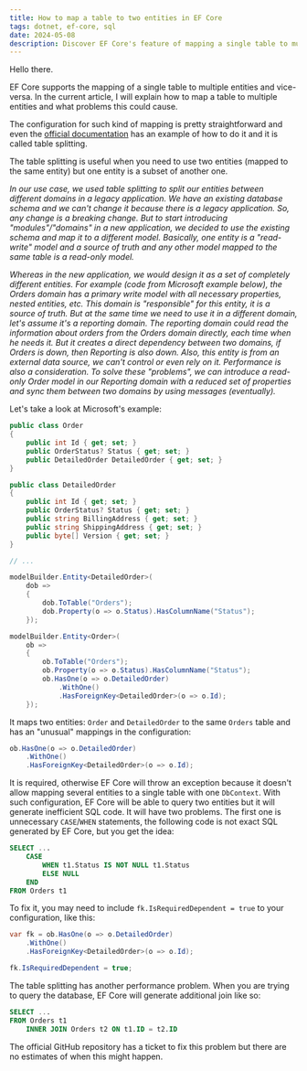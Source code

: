 ```yaml
---
title: How to map a table to two entities in EF Core
tags: dotnet, ef-core, sql
date: 2024-05-08
description: Discover EF Core's feature of mapping a single table to multiple entities and potential pitfalls.
---
```


Hello there.

EF Core supports the mapping of a single table to multiple entities and vice-versa. In the current article, I will explain how to map a table to multiple entities and what problems this could cause.

The configuration for such kind of mapping is pretty straightforward and even the [official documentation](https://learn.microsoft.com/en-us/ef/core/modeling/table-splitting#table-splitting) has an example of how to do it and it is called table splitting.

The table splitting is useful when you need to use two entities (mapped to the same entity) but one entity is a subset of another one.

_In our use case, we used table splitting to split our entities between different domains in a legacy application. We have an existing database schema and we can't change it because there is a legacy application. So, any change is a breaking change. But to start introducing "modules"/"domains" in a new application, we decided to use the existing schema and map it to a different model. Basically, one entity is a "read-write" model and a source of truth and any other model mapped to the same table is a read-only model._

_Whereas in the new application, we would design it as a set of completely different entities. For example (code from Microsoft example below), the Orders domain has a primary write model with all necessary properties, nested entities, etc. This domain is "responsible" for this entity, it is a source of truth. But at the same time we need to use it in a different domain, let's assume it's a reporting domain. The reporting domain could read the information about orders from the Orders domain directly, each time when he needs it. But it creates a direct dependency between two domains, if Orders is down, then Reporting is also down. Also, this entity is from an external data source, we can't control or even rely on it. Performance is also a consideration. To solve these "problems", we can introduce a read-only Order model in our Reporting domain with a reduced set of properties and sync them between two domains by using messages (eventually)._

Let's take a look at Microsoft's example:

```csharp
public class Order
{
    public int Id { get; set; }
    public OrderStatus? Status { get; set; }
    public DetailedOrder DetailedOrder { get; set; }
}

public class DetailedOrder
{
    public int Id { get; set; }
    public OrderStatus? Status { get; set; }
    public string BillingAddress { get; set; }
    public string ShippingAddress { get; set; }
    public byte[] Version { get; set; }
}

// ...

modelBuilder.Entity<DetailedOrder>(
    dob =>
    {
        dob.ToTable("Orders");
        dob.Property(o => o.Status).HasColumnName("Status");
    });

modelBuilder.Entity<Order>(
    ob =>
    {
        ob.ToTable("Orders");
        ob.Property(o => o.Status).HasColumnName("Status");
        ob.HasOne(o => o.DetailedOrder)
            .WithOne()
            .HasForeignKey<DetailedOrder>(o => o.Id);
    });
```

It maps two entities: `Order` and `DetailedOrder` to the same `Orders` table and has an "unusual" mappings in the configuration:

```csharp
ob.HasOne(o => o.DetailedOrder)
    .WithOne()
    .HasForeignKey<DetailedOrder>(o => o.Id);
```

It is required, otherwise EF Core will throw an exception because it doesn't allow mapping several entities to a single table with one `DbContext`. With such configuration, EF Core will be able to query two entities but it will generate inefficient SQL code. It will have two problems. The first one is unnecessary `CASE`/`WHEN` statements, the following code is not exact SQL generated by EF Core, but you get the idea:

```sql
SELECT ...
    CASE 
        WHEN t1.Status IS NOT NULL t1.Status
        ELSE NULL
    END
FROM Orders t1
```

To fix it, you may need to include `fk.IsRequiredDependent = true` to your configuration, like this:

```csharp
var fk = ob.HasOne(o => o.DetailedOrder)
    .WithOne()
    .HasForeignKey<DetailedOrder>(o => o.Id);

fk.IsRequiredDependent = true;
```

The table splitting has another performance problem. When you are trying to query the database, EF Core will generate additional join like so:

```sql
SELECT ...
FROM Orders t1
    INNER JOIN Orders t2 ON t1.ID = t2.ID
```

The official GitHub repository has a ticket to fix this problem but there are no estimates of when this might happen.
